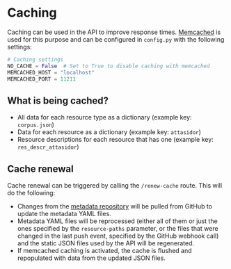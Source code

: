 # Caching

Caching can be used in the API to improve response times. [Memcached](https://memcached.org/) is used for this purpose
and can be configured in `config.py` with the following settings:

```python
# Caching settings
NO_CACHE = False  # Set to True to disable caching with memcached
MEMCACHED_HOST = "localhost"
MEMCACHED_PORT = 11211
```

## What is being cached?

- All data for each resource type as a dictionary (example key: `corpus.json`)
- Data for each resource as a dictionary (example key: `attasidor`)
- Resource descriptions for each resource that has one (example key: `res_descr_attasidor`)

## Cache renewal

Cache renewal can be triggered by calling the `/renew-cache` route. This will do the following:

- Changes from the [metadata repository](https://github.com/spraakbanken/metadata) will be pulled from GitHub to update
  the metadata YAML files.
- Metadata YAML files will be reprocessed (either all of them or just the ones specified by the `resource-paths`
  parameter, or the files that were changed in the last push event, specified by the GitHub webhook call) and the static
  JSON files used by the API will be regenerated.
- If memcached caching is activated, the cache is flushed and repopulated with data from the updated JSON files.
